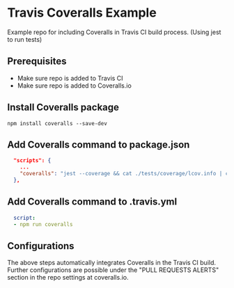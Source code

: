 # Travis Coveralls Example
Example repo for including Coveralls in Travis CI build process. (Using jest to run tests)

Prerequisites
-------------
- Make sure repo is added to Travis CI
- Make sure repo is added to Coveralls.io

Install Coveralls package
-------------------------
`npm install coveralls --save-dev`

Add Coveralls command to package.json
-------------------------------------
```json
  "scripts": {
    ...
    "coveralls": "jest --coverage && cat ./tests/coverage/lcov.info | coveralls",
  },
```

Add Coveralls command to .travis.yml
------------------------------------
```yml
  script:
  - npm run coveralls
```

Configurations
-------------
The above steps automatically integrates Coveralls in the Travis CI build. Further configurations are possible under the "PULL REQUESTS ALERTS" section in the repo settings at coveralls.io.
